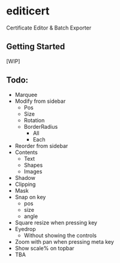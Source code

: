 # editicert

Certificate Editor & Batch Exporter

## Getting Started

[WIP]

## Todo:

- Marquee
- Modify from sidebar
  - Pos
  - Size
  - Rotation
  - BorderRadius
    - All
    - Each
- Reorder from sidebar
- Contents
  - Text
  - Shapes
  - Images
- Shadow
- Clipping
- Mask
- Snap on key
  - pos
  - size
  - angle
- Square resize when pressing key
- Eyedrop
  - Without showing the controls
- Zoom with pan when pressing meta key
- Show scale% on topbar
- TBA